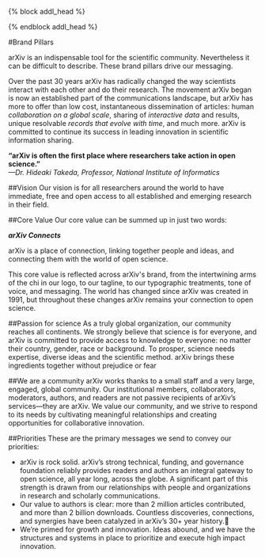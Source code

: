 {% block addl_head %}
<link rel="stylesheet" type="text/css" href="{{'/css/brand_guide.css' | urlize}}""/>
{% endblock addl_head %}

#Brand Pillars

arXiv is an indispensable tool for the scientific community. Nevertheless it can be difficult to describe. These brand pillars drive our messaging.

Over the past 30 years arXiv has radically changed the way scientists interact with each other and do their research. The movement arXiv began is now an established part of the communications landscape, but arXiv has more to offer than low cost, instantaneous dissemination of articles: human *collaboration on a global scale*, sharing of *interactive data* and results, unique resolvable *records that evolve with time*, and much more. arXiv is committed to continue its success in leading innovation in scientific information sharing.

<div class="quote">
<strong>“arXiv is often the first place where researchers take action in open science.”</strong>
<br>
<em>—Dr. Hideaki Takeda, Professor, National Institute of Informatics</em>
</div>

##Vision
Our vision is for all researchers around the world to have immediate, free and open access to all established and emerging research in their field.

##Core Value
Our core value can be summed up in just two words:

***arXiv Connects***

arXiv is a place of connection, linking together people and ideas, and connecting them with the world of open science.

This core value is reflected across arXiv's brand, from the intertwining arms of the chi in our logo, to our tagline, to our typographic treatments, tone of voice, and messaging. The world has changed since arXiv was created in 1991, but throughout these changes arXiv remains your connection to open science.

##Passion for science
As a truly global organization, our community reaches all continents. We strongly believe that science is for everyone, and arXiv is committed to provide access to knowledge to everyone: no matter their country, gender, race or background. To prosper, science needs expertise, diverse ideas and the scientific method. arXiv brings these ingredients together without prejudice or fear

##We are a community
arXiv works thanks to a small staff and a very large, engaged, global community. Our institutional members, collaborators, moderators, authors, and readers are not passive recipients of arXiv’s services—they are arXiv. We value our community, and we strive to respond to its needs by cultivating meaningful relationships and creating opportunities for collaborative innovation.

##Priorities
These are the primary messages we send to convey our priorities:

- arXiv is rock solid. arXiv’s strong technical, funding, and governance foundation reliably provides readers and authors an integral gateway to open science, all year long, across the globe. A significant part of this strength is drawn from our relationships with people and organizations in research and scholarly communications.
- Our value to authors is clear: more than 2 million articles contributed, and more than 2 billion downloads. Countless discoveries, connections, and synergies have been catalyzed in arXiv’s 30+ year history.
- We’re primed for growth and innovation. Ideas abound, and we have the structures and systems in place to prioritize and execute high impact innovation.
